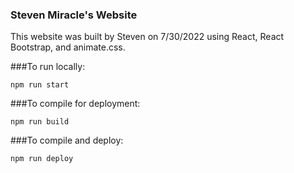 ### Steven Miracle's Website

This website was built by Steven on 7/30/2022 using React, React Bootstrap, and animate.css.

###To run locally:
```
npm run start
```

###To compile for deployment:
```
npm run build
```

###To compile and deploy:
```
npm run deploy
```
